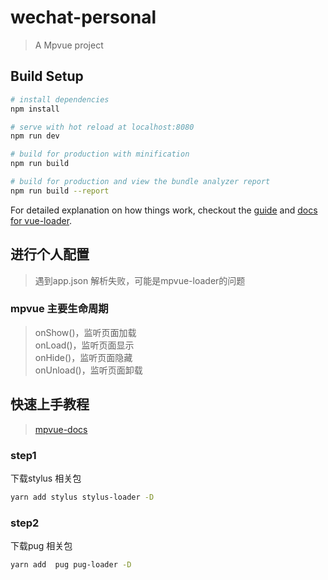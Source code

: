 # wechat-personal

> A Mpvue project

## Build Setup

``` bash
# install dependencies
npm install

# serve with hot reload at localhost:8080
npm run dev

# build for production with minification
npm run build

# build for production and view the bundle analyzer report
npm run build --report
```

For detailed explanation on how things work, checkout the [guide](http://vuejs-templates.github.io/webpack/) and [docs for vue-loader](http://vuejs.github.io/vue-loader).

## 进行个人配置
> 遇到app.json 解析失败，可能是mpvue-loader的问题

### mpvue 主要生命周期
 > onShow()，监听页面加载  
  onLoad()，监听页面显示  
  onHide()，监听页面隐藏  
  onUnload()，监听页面卸载  
  
## 快速上手教程
> [mpvue-docs](http://mpvue.com/mpvue/quickstart/#4-2018723)

### step1

下载stylus 相关包
``` bash
yarn add stylus stylus-loader -D
```

### step2

下载pug 相关包
``` bash
yarn add  pug pug-loader -D
```

